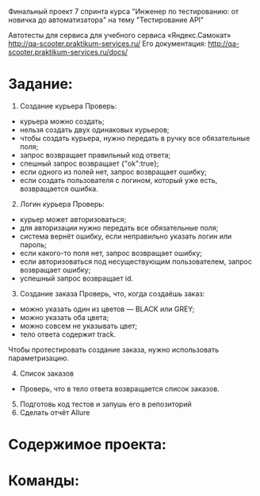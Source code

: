 Финальный проект 7 спринта курса "Инженер по тестированию: от новичка до автоматизатора" на тему "Тестирование API"

Автотесты для сервиса для учебного сервиса «Яндекс.Самокат» http://qa-scooter.praktikum-services.ru/
Его документация: http://qa-scooter.praktikum-services.ru/docs/

# Задание:

1. Создание курьера
Проверь:
- курьера можно создать;
- нельзя создать двух одинаковых курьеров;
- чтобы создать курьера, нужно передать в ручку все обязательные поля;
- запрос возвращает правильный код ответа;
- спешный запрос возвращает {"ok":true};
- если одного из полей нет, запрос возвращает ошибку;
- если создать пользователя с логином, который уже есть, возвращается ошибка.

2. Логин курьера
Проверь:
- курьер может авторизоваться;
- для авторизации нужно передать все обязательные поля;
- система вернёт ошибку, если неправильно указать логин или пароль;
- если какого-то поля нет, запрос возвращает ошибку;
- если авторизоваться под несуществующим пользователем, запрос возвращает ошибку;
- успешный запрос возвращает id.

3. Создание заказа
Проверь, что, когда создаёшь заказ:
- можно указать один из цветов — BLACK или GREY;
- можно указать оба цвета;
- можно совсем не указывать цвет;
- тело ответа содержит track.

Чтобы протестировать создание заказа, нужно использовать параметризацию.

4. Список заказов
- Проверь, что в тело ответа возвращается список заказов.
5. Подготовь код тестов и запушь его в репозиторий
6. Сделать отчёт Allure

# Содержимое проекта:
# Команды:
